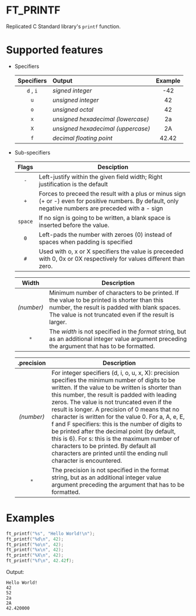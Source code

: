 # FT_PRINTF
Replicated C Standard library's `printf` function.

# Supported features
- Specifiers

  |Specifiers|Output|Example|
  |:---:|:------|:----:|
  | `d` , `i`| *signed integer*|-42|
  | `u`| *unsigned integer* |42|
   |`o`| *unsigned octal* |42|
   |`x`| *unsigned hexadecimal (lowercase)* |2a|
   |`X`| *unsigned hexadecimal (uppercase)* |2A|
  |`f`| *decimal floating point* |42.42|
  
- Sub-specifiers

   |Flags| Desciption|
   |:--:|------|
   |`-`|Left-justify within the given field width; Right justification is the default|
   |`+`|Forces to preceed the result with a plus or minus sign (+ or -) even for positive numbers. By default, only negative numbers are preceded with a - sign|
   |`space`|If no sign is going to be written, a blank space is inserted before the value.|
    |`0`|Left-pads the number with zeroes (0) instead of spaces when padding is specified|
    |`#`|Used with o, x or X specifiers the value is preceeded with 0, 0x or 0X respectively for values different than zero.|
   
   |Width|Description|
   |:-----:|--------|
   |*(number)*|Minimum number of characters to be printed. If the value to be printed is shorter than this number, the result is padded with blank spaces. The value is not truncated even if the result is larger.|
    |`*`|	The *width* is not specified in the *format* string, but as an additional integer value argument preceding the argument that has to be formatted.|
    
    
    |.precision| Description|
    |:------:|---------|
    |*(number)*|For integer specifiers (d, i, o, u, x, X): precision specifies the minimum number of digits to be written. If the value to be written is shorter than this number, the result is padded with leading zeros. The value is not truncated even if the result is longer. A precision of 0 means that no character is written for the value 0. For a, A, e, E, f and F specifiers: this is the number of digits to be printed after the decimal point (by default, this is 6). For s: this is the maximum number of characters to be printed. By default all characters are printed until the ending null character is encountered.|
    |`*`|The precision is not specified in the format string, but as an additional integer value argument preceding the argument that has to be formatted.|
# Examples
``` C
ft_printf("%s", "Hello World!\n");
ft_printf("%d\n", 42);
ft_printf("%o\n", 42);
ft_printf("%x\n", 42);
ft_printf("%X\n", 42);
ft_printf("%f\n", 42.42f);
```
Output:
````
Hello World!
42
52
2a
2A
42.420000
